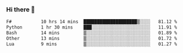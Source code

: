 ### Hi there 👋

<!--
**gustavkrist/gustavkrist** is a ✨ _special_ ✨ repository because its `README.md` (this file) appears on your GitHub profile.

Here are some ideas to get you started:

- 🔭 I’m currently working on ...
- 🌱 I’m currently learning ...
- 👯 I’m looking to collaborate on ...
- 🤔 I’m looking for help with ...
- 💬 Ask me about ...
- 📫 How to reach me: ...
- 😄 Pronouns: ...
- ⚡ Fun fact: ...
-->

<!--START_SECTION:waka-->

```txt
F#           10 hrs 14 mins  ████████████████████▒░░░░   81.12 %
Python       1 hr 30 mins    ███░░░░░░░░░░░░░░░░░░░░░░   11.91 %
Bash         14 mins         ▒░░░░░░░░░░░░░░░░░░░░░░░░   01.89 %
Other        13 mins         ▒░░░░░░░░░░░░░░░░░░░░░░░░   01.72 %
Lua          9 mins          ▒░░░░░░░░░░░░░░░░░░░░░░░░   01.27 %
```

<!--END_SECTION:waka-->
